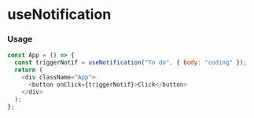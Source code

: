 # useNotification

### Usage

```js
const App = () => {
  const triggerNotif = useNotification("To do", { body: "coding" });
  return (
    <div className="App">
      <button onClick={triggerNotif}>Click</button>
    </div>
  );
};
```
